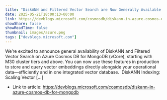 ```yaml
---
title: "DiskANN and Filtered Vector Search are Now Generally Available in Azure Cosmos DB for MongoDB (vCore)"
date: 2025-05-21T18:00:13+00:00
link: https://devblogs.microsoft.com/cosmosdb/diskann-in-azure-cosmos-db-for-mongodb
showShare: false
showReadTime: false
thumbnail: images/azure.png
tags: ["devblogs.microsoft.com"]
---
```

We’re excited to announce general availability of DiskANN and Filtered Vector Search on Azure Cosmos DB for MongoDB (vCore), starting with M30 cluster tiers and above. You can now use these features in production to store and query vector embeddings directly alongside your operational data—efficiently and in one integrated vector database.  DiskANN Indexing: Scaling Vector […]

- Link to article: https://devblogs.microsoft.com/cosmosdb/diskann-in-azure-cosmos-db-for-mongodb
